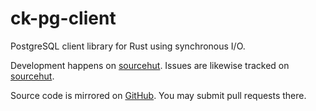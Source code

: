 # ck-pg-client

PostgreSQL client library for Rust using synchronous I/O.

Development happens on [sourcehut][repository].
Issues are likewise tracked on [sourcehut][issues].

Source code is mirrored on [GitHub][mirror].
You may submit pull requests there.

[repository]: https://git.sr.ht/~chloekek/ck-pg-client
[issues]: https://todo.sr.ht/~chloekek/ck-pg-client
[mirror]: https://github.com/chloekek/ck-pg-client
